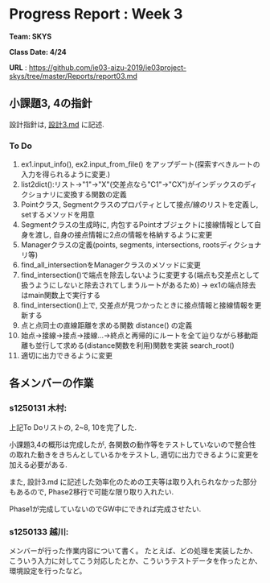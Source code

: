 # Progress Report : Week 3

**Team: SKYS**

**Class Date: 4/24**

**URL** : https://github.com/ie03-aizu-2019/ie03project-skys/tree/master/Reports/report03.md


## 小課題3, 4の指針

設計指針は, [設計3.md](https://github.com/ie03-aizu-2019/ie03project-skys/tree/master/Phase1/設計3.md) に記述.

### To Do

1. ex1.input_info(), ex2.input_from_file() をアップデート(探索すべきルートの入力を得られるように変更.)
2. list2dict():リスト->"1"->"X"(交差点なら"C1"->"CX")がインデックスのディクショナリに変換する関数の定義
3. Pointクラス, Segmentクラスのプロパティとして接点/線のリストを定義し, setするメソッドを用意
4. Segmentクラスの生成時に, 内包するPointオブジェクトに接線情報として自身を渡し, 自身の接点情報に2点の情報を格納するように変更
5. Managerクラスの定義(points, segments, intersections, rootsディクショナリ等)
6. find_all_intersectionをManagerクラスのメソッドに変更
7. find_intersection()で端点を除去しないように変更する(端点も交差点として扱うようにしないと除去されてしまうルートがあるため) -> ex1の端点除去はmain関数上で実行する
8. find_intersection()上で, 交差点が見つかったときに接点情報と接線情報を更新する
9. 点と点同士の直線距離を求める関数 distance() の定義
10. 始点→接線→接点→接線...->終点と再帰的にルートを全て辿りながら移動距離も並行して求める(distance関数を利用)関数を実装 search_root()
11. 適切に出力できるように変更

## 各メンバーの作業

### s1250131 木村:

上記To Doリストの, 2~8, 10を完了した.

小課題3,4の概形は完成したが, 各関数の動作等をテストしていないので整合性の取れた動きをきちんとしているかをテストし, 適切に出力できるように変更を加える必要がある.

また, 設計3.md に記述した効率化のための工夫等は取り入れられなかった部分もあるので, Phase2移行で可能な限り取り入れたい.

Phase1が完成していないのでGW中にできれば完成させたい.


### s1250133 越川:

メンバーが行った作業内容について書く。
たとえば、どの処理を実装したか、こういう入力に対してこう対応したとか、こういうテストデータを作ったとか、環境設定を行ったなど。
